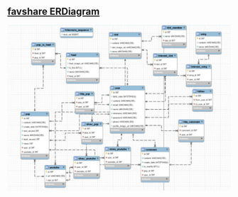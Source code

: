 ## **[favshare ERDiagram](https://www.erdcloud.com/d/JpNXovZNgK3XyAF6v)**

![image.png](./image/ERD.png)
